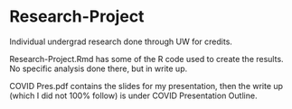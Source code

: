 # Research-Project
Individual undergrad research done through UW for credits.

Research-Project.Rmd has some of the R code used to create the results. No specific analysis done there, but in write up.

COVID Pres.pdf contains the slides for my presentation, then the write up (which I did not 100% follow) is under COVID Presentation Outline.
